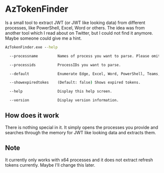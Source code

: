 # AzTokenFinder

Is a small tool to extract JWT (or JWT like looking data) from different processes, like PowerShell, Excel, Word or others. The idea was from another tool which I read about on Twitter, but I could not find it anymore. Maybe someone could give me a hint.

```cmd
AzTokenFinder.exe --help

  --processname         Names of process you want to parse. Please omit the ".exe".

  --processids          ProcessIDs you want to parse.

  --default             Enumerate Edge, Excel, Word, PowerShell, Teams, Onedrive and PowerPoint.

  --showexpiredtokes    (Default: false) Shows expired tokens.

  --help                Display this help screen.

  --version             Display version information.
```

## How does it work

There is nothing special in it. It simply opens the processes you provide and searches through the memory for JWT like looking data and extracts them. 

## Note 

It currently only works with x64 processes and it does not extract refresh tokens currently. Maybe I'll change this later.